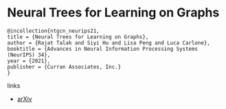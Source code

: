 # Neural Trees for Learning on Graphs

```
@incollection{ntgcn_neurips21,
title = {Neural Trees for Learning on Graphs},
author = {Rajat Talak and Siyi Hu and Lisa Peng and Luca Carlone},
booktitle = {Advances in Neural Information Processing Systems (NeurIPS) 34},
year = {2021},
publisher = {Curran Associates, Inc.}
}
```

links
- [arXiv](https://arxiv.org/abs/2105.07264)
